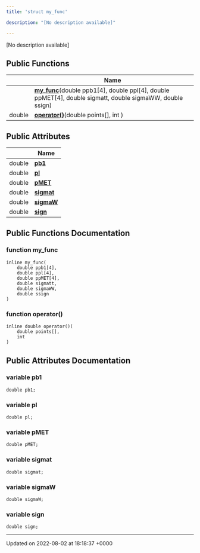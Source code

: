 ```yaml
---
title: 'struct my_func'

description: "[No description available]"

---
```









[No description available]

## Public Functions

|                | Name           |
| -------------- | -------------- |
| | **[my_func](/documentation/code/gambit_sphinx/classes/structmy__func/#function-my-func)**(double ppb1[4], double ppl[4], double ppMET[4], double sigmatt, double sigmaWW, double ssign) |
| double | **[operator()](/documentation/code/gambit_sphinx/classes/structmy__func/#function-operator())**(double points[], int ) |

## Public Attributes

|                | Name           |
| -------------- | -------------- |
| double | **[pb1](/documentation/code/gambit_sphinx/classes/structmy__func/#variable-pb1)**  |
| double | **[pl](/documentation/code/gambit_sphinx/classes/structmy__func/#variable-pl)**  |
| double | **[pMET](/documentation/code/gambit_sphinx/classes/structmy__func/#variable-pmet)**  |
| double | **[sigmat](/documentation/code/gambit_sphinx/classes/structmy__func/#variable-sigmat)**  |
| double | **[sigmaW](/documentation/code/gambit_sphinx/classes/structmy__func/#variable-sigmaw)**  |
| double | **[sign](/documentation/code/gambit_sphinx/classes/structmy__func/#variable-sign)**  |

## Public Functions Documentation

### function my_func

```
inline my_func(
    double ppb1[4],
    double ppl[4],
    double ppMET[4],
    double sigmatt,
    double sigmaWW,
    double ssign
)
```


### function operator()

```
inline double operator()(
    double points[],
    int 
)
```


## Public Attributes Documentation

### variable pb1

```
double pb1;
```


### variable pl

```
double pl;
```


### variable pMET

```
double pMET;
```


### variable sigmat

```
double sigmat;
```


### variable sigmaW

```
double sigmaW;
```


### variable sign

```
double sign;
```


-------------------------------

Updated on 2022-08-02 at 18:18:37 +0000